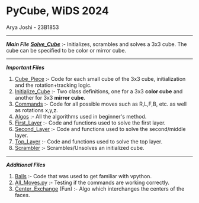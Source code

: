# PyCube, WiDS 2024
Arya Joshi - 23B1853
***
***Main File***
[***Solve_Cube***](Solve_Cube.py) :- Initializes, scrambles and solves a 3x3 cube. The cube can be specified to be color or mirror cube.
***
***Important Files***
1. [Cube_Piece](Cube_Piece.py) :- Code for each small cube of the 3x3 cube, initialization and the rotation+tracking logic.
2. [Initialize_Cube](Initialize_Cube.py) :- Two class definitions, one for a 3x3 **color cube** and another for 3x3 **mirror cube**.
3. [Commands](Commands.py) :- Code for all possible moves such as R,L,F,B, etc. as well as rotations x,y,z.
4. [Algos](Algos.py) :- All the algorithms used in beginner's method.
5. [First_Layer](First_Layer.py) :- Code and functions used to solve the first layer.
6. [Second_Layer](Second_Layer.py) :- Code and functions used to solve the second/middle layer.
7. [Top_Layer](Top_Layer.py) :- Code and functions used to solve the top layer.
8. [Scrambler](Scrambler.py) :- Scrambles/Unsolves an initialized cube.
*** 

***Additional Files***
1. [Balls](Balls.py) :- Code that was used to get familiar with vpython.
2. [All_Moves.py](All_Moves.py) :- Testing if the commands are working correctly.
3. [Center_Exchange](Center_Exchange.py) (Fun) :- Algo which interchanges the centers of the faces.
